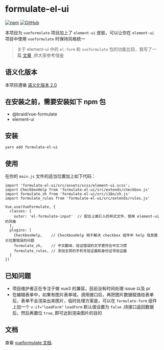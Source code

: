 # formulate-el-ui

<a href="https://www.npmjs.com/package/formulate-el-ui"><img alt="npm" src="https://img.shields.io/npm/v/formulate-el-ui"></a>
<a href="https://github.com/tu6ge/formulate-el-ui"><img alt="GitHub" src="https://img.shields.io/github/license/tu6ge/formulate-el-ui"></a>

本项目为 `vueformulate` 项目加上了 `element-ui` 皮肤，可以让你在 `element-ui` 项目中使用 `vueformulate` 时保持风格统一

> 关于 element-ui 中的 `el-form` 和 `vueformulate` 包的功能比较，我写了一篇 [文章](https://learnku.com/vuejs/t/58162) ,供大家参考借鉴

## 语义化版本

本项目遵循 [语义化版本 2.0](https://semver.org/lang/zh-CN/) 

## 在安装之前，需要安装如下 npm 包

- @braid/vue-formulate
- element-ui

## 安装

```
yarn add formulate-el-ui
```

## 使用

在你的 `main.js` 文件的适当位置加上如下代码：
```
import 'formulate-el-ui/src/assets/scss/element-ui.scss';
import CheckboxHelp from 'formulate-el-ui/src/extends/checkbox.js'
import formulate_zh from 'formulate-el-ui/src/i18n/zh.js'
import formulate_rules from 'formulate-el-ui/src/extends/rules.js'

Vue.use(VueFormulate, {
  classes: {
    outer: 'el-formulate-input'  // 配合上面引入的样式文件，使用 element-ui 的风格
  },
  plugins: [
    CheckboxHelp,    // CheckboxHelp 用于解决 checkbox 组件中 help 信息展示位置错误的问题
    formulate_zh,    // 中文翻译，验证错误的文字更符合中文习惯
    formulate_rules, // 添加全局的手机号验证器和身份证号验证器
  ] 
})
```

## 已知问题

- 项目维护者正在专注于做 vue3 的兼容，目前没有时间处理 issue 以及 pr
- 在编辑表单中，如果有图片表单域，调用接口后，再把图片数据赋值给表单后，表单不会渲染出来图片，临时处理方案是，可以在 `formulate-form` 组件上加一个 `v-if="loadForm"` `loadForm` 默认值设置为 `false` ,待接口返回数据后，然后再置位 `true`, 即可达到渲染图片的目的

## 文档

查看 [vueformulate 文档](https://vueformulatecom-braid.vercel.app/).

